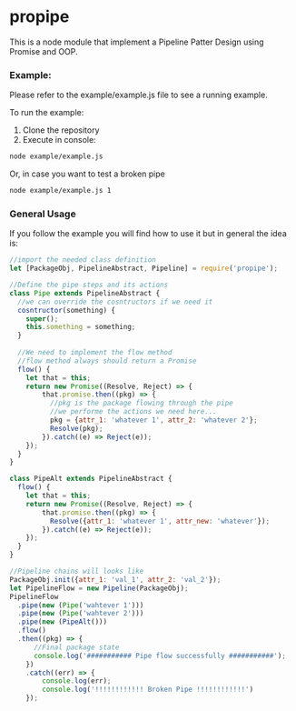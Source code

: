 # propipe

This is a node module that implement a Pipeline Patter Design using Promise and OOP.

### Example:
Please refer to the example/example.js file to see a running example.

To run the example:
1. Clone the repository
2. Execute in console:
```BASH
node example/example.js
```
Or, in case you want to test a broken pipe
```BASH
node example/example.js 1
```

### General Usage
If you follow the example you will find how to use it but in general the idea is:
```JAVASCRIPT
//import the needed class definition
let [PackageObj, PipelineAbstract, Pipeline] = require('propipe');

//Define the pipe steps and its actions
class Pipe extends PipelineAbstract {
  //we can override the cosntructors if we need it
  cosntructor(something) {
    super();
    this.something = something;
  }
  
  //We need to implement the flow method
  //flow method always should return a Promise
  flow() {
    let that = this;
    return new Promise((Resolve, Reject) => {
        that.promise.then((pkg) => {
          //pkg is the package flowing through the pipe
          //we performe the actions we need here...
          pkg = {attr_1: 'whatever 1', attr_2: 'whatever 2'};
          Resolve(pkg);
        }).catch((e) => Reject(e));
    });
  }
}

class PipeAlt extends PipelineAbstract {
  flow() {
    let that = this;
    return new Promise((Resolve, Reject) => {
        that.promise.then((pkg) => {
          Resolve({attr_1: 'whatever 1', attr_new: 'whatever'});
        }).catch((e) => Reject(e));
    });
  }
}

//Pipeline chains will looks like
PackageObj.init({attr_1: 'val_1', attr_2: 'val_2'});
let PipelineFlow = new Pipeline(PackageObj);
PipelineFlow
  .pipe(new (Pipe('wahtever 1')))
  .pipe(new (Pipe('wahtever 2')))
  .pipe(new (PipeAlt()))
  .flow()
  .then((pkg) => {
      //Final package state
      console.log('########### Pipe flow successfully ###########');
    })
    .catch((err) => {
        console.log(err);
        console.log('!!!!!!!!!!!! Broken Pipe !!!!!!!!!!!!')
    });
```

